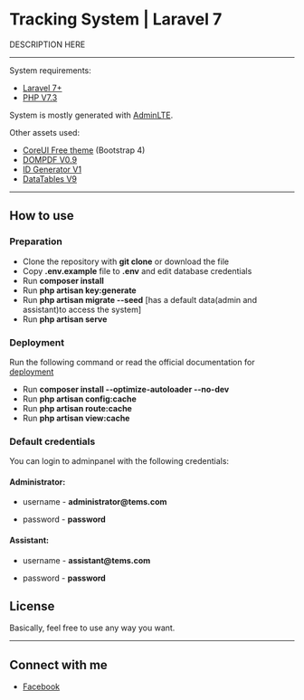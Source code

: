 # Tracking System | Laravel 7

DESCRIPTION HERE

---

System requirements:

-   [Laravel 7+](https://laravel.com/docs/7.x/releases)
-   [PHP V7.3](https://www.apachefriends.org/download.html)

System is mostly generated with [AdminLTE](https://github.com/jeroennoten/Laravel-AdminLTE).

Other assets used:

-   [CoreUI Free theme](https://coreui.io/demo/#main.html) (Bootstrap 4)
-   [DOMPDF V0.9](https://github.com/dompdf/dompdf)
-   [ID Generator V1](https://github.com/haruncpi/laravel-id-generator)
-   [DataTables V9](https://yajrabox.com/docs/laravel-datatables/master/installation)

---

## How to use

### Preparation

-   Clone the repository with **git clone** or download the file
-   Copy **.env.example** file to **.env** and edit database credentials
-   Run **composer install**
-   Run **php artisan key:generate**
-   Run **php artisan migrate --seed** [has a default data(admin and assistant)to access the system]
-   Run **php artisan serve**

### Deployment

Run the following command or read the official documentation for [deployment](https://laravel.com/docs/7.x/deployment)

-   Run **composer install --optimize-autoloader --no-dev**
-   Run **php artisan config:cache**
-   Run **php artisan route:cache**
-   Run **php artisan view:cache**

### Default credentials

You can login to adminpanel with the following credentials:

#### Administrator:

-   username - __administrator@tems.com__

-   password - **password**

#### Assistant:

-   username - __assistant@tems.com__

-   password - **password**

## License

Basically, feel free to use any way you want.

---

## Connect with me

-   [Facebook](http://facebook.com/abriveraaa)
